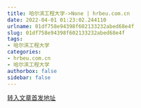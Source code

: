 ```yaml
---
title: 哈尔滨工程大学->None | hrbeu.com.cn
date: 2022-04-01 01:23:02.244110
urlname: 01df758e94398f602133232abed68e4f
slug: 01df758e94398f602133232abed68e4f
tags: 
- 哈尔滨工程大学
categories:
- hrbeu.com.cn
- 哈尔滨工程大学
authorbox: false
sidebar: false
---
```





[转入文章首发地址](https://mp.weixin.qq.com/s/hMCi5_1CqkVEdaoAvz_PDA)